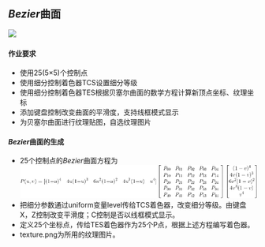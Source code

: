 ## *Bezier*曲面

![](http://www.qianl.in/2019/01/10/physicsEngine/a5.gif)

#### 作业要求

* 使用25(5×5)个控制点
* 使用细分控制着色器TCS设置细分等级
* 使用细分控制着色器TES根据贝塞尔曲面的数学方程计算新顶点坐标、纹理坐标
* 添加键盘控制改变曲面的平滑度，支持线框模式显示
* 为贝塞尔曲面进行纹理贴图，自选纹理图片

#### *Bezier*曲面的生成

* 25个控制点的*Bezier*曲面方程为![](bezier.gif)
* 把细分参数通过uniform变量level传给TCS着色器，改变细分等级。由键盘X，Z控制改变平滑度；C控制是否以线框模式显示。
* 定义25个坐标点，传给TES着色器作为25个P点，根据上述方程编写着色器。
* texture.png为所用的纹理图片。

